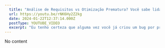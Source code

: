```yaml
---
  title: "Análise de Requisitos vs Otimização Prematura? Você sabe lidar bem? #DesafioDev"
  url: https://youtu.be/rNK6Hy2Z2kg
  date: 2024-01-22T12:37:14.000Z
  postType: YOUTUBE_VIDEO
  excerpt: "Eu tenho certeza que alguma vez você já criou um bug por programar mais do que precisa, nesse vídeo eu trago um problema bem simples mas que mostra como estamos MUITO sujeitos a ter problemas mesmo sendo devs mais experientes."
---
```

  
  No content
  
